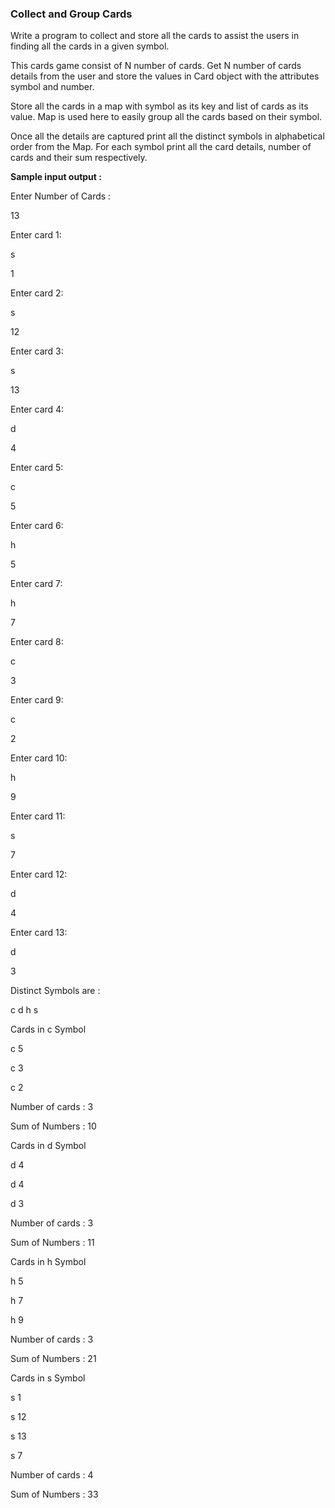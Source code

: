 ### Collect and Group Cards

Write a program to collect and store all the cards to assist the users in finding all the cards in a given
symbol.

This cards game consist of N number of cards. Get N number of cards details from the user and store
the values in Card object with the attributes symbol and number.

Store all the cards in a map with symbol as its key and list of cards as its value. Map is used here to
easily group all the cards based on their symbol.

Once all the details are captured print all the distinct symbols in alphabetical order from the Map. For
each symbol print all the card details, number of cards and their sum respectively.

**Sample input output :**

Enter Number of Cards :

13

Enter card 1:

s

1

Enter card 2:

s

12

Enter card 3:

s

13

Enter card 4:

d

4

Enter card 5:

c

5

Enter card 6:

h

5

Enter card 7:

h

7

Enter card 8:

c

3

Enter card 9:

c

2

Enter card 10:

h

9

Enter card 11:

s

7

Enter card 12:

d

4

Enter card 13:

d

3

Distinct Symbols are :

c d h s

Cards in c Symbol

c 5

c 3

c 2

Number of cards : 3

Sum of Numbers : 10

Cards in d Symbol

d 4

d 4

d 3

Number of cards : 3

Sum of Numbers : 11

Cards in h Symbol

h 5

h 7

h 9

Number of cards : 3

Sum of Numbers : 21

Cards in s Symbol

s 1

s 12

s 13

s 7

Number of cards : 4

Sum of Numbers : 33
